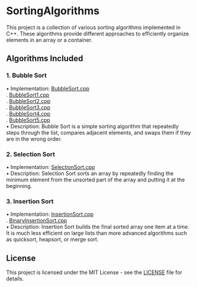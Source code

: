 # SortingAlgorithms
This project is a collection of various sorting algorithms implemented in C++. These algorithms provide different approaches to efficiently organize elements in an array or a container.

## Algorithms Included

 ### 1. Bubble Sort
 • Implementation:  [BubbleSort.cpp](BubbleSort/BubbleSort.cpp) <br>
.                   [BubbleSort1.cpp](BubbleSort/BubbleSort1.cpp) <br>
.                   [BubbleSort2.cpp](BubbleSort/BubbleSort2.cpp) <br>
.                   [BubbleSort3.cpp](BubbleSort/BubbleSort3.cpp) <br>
.                   [BubbleSort4.cpp](BubbleSort/BubbleSort4.cpp) <br>
.                   [BubbleSort5.cpp](BubbleSort/BubbleSort5.cpp) <br>
 • Description: Bubble Sort is a simple sorting algorithm that repeatedly steps through the list, compares adjacent elements, and swaps them if they are in the wrong order.<br>
### 2. Selection Sort
 • Implementation: [SelectionSort.cpp](SelectionSort/SelectionSort.cpp) <br>
 • Description: Selection Sort sorts an array by repeatedly finding the minimum element from the unsorted part of the array and putting it at the beginning.
### 3. Insertion Sort
 • Implementation:   [InsertionSort.cpp](InsertionSort/InsertionSort.cpp) <br>
 .                   [BinaryInsertionSort.cpp](InsertionSort/BinaryInsertionSort.cpp) <br>
 • Description: Insertion Sort builds the final sorted array one item at a time. It is much less efficient on large lists than more advanced algorithms such as quicksort, heapsort, or merge sort.

## License

This project is licensed under the MIT License - see the [LICENSE](LICENSE) file for details.
